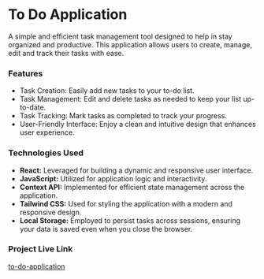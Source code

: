 # To Do Application

A simple and efficient task management tool designed to help in stay organized and productive. This application allows users to create, manage, edit and track their tasks with ease.

### Features

- Task Creation: Easily add new tasks to your to-do list.
- Task Management: Edit and delete tasks as needed to keep your list up-to-date.
- Task Tracking: Mark tasks as completed to track your progress.
- User-Friendly Interface: Enjoy a clean and intuitive design that enhances user experience.

### Technologies Used

- **React:** Leveraged for building a dynamic and responsive user interface.
- **JavaScript:** Utilized for application logic and interactivity.
- **Context API:** Implemented for efficient state management across the application.
- **Tailwind CSS:** Used for styling the application with a modern and responsive design.
- **Local Storage:** Employed to persist tasks across sessions, ensuring your data is saved even when you close the browser.

### Project Live Link
[to-do-application](https://to-do-av3o.vercel.app/)

